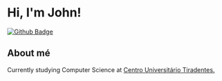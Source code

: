 # Hi, I'm John!

[![Github Badge](https://img.shields.io/badge/-Github-000?style=flat-square&logo=Github&logoColor=white&link=https://github.com/fagnerpsantos)](https://github.com/turing-uno)

## About mé

Currently studying Computer Science at <a href="https://www.unit.br/">Centro Universitário Tiradentes.</a>
